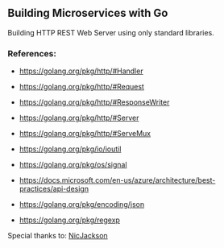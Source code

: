 ## Building Microservices with Go
Building HTTP REST Web Server using only standard libraries.

### References:
- https://golang.org/pkg/http/#Handler
- https://golang.org/pkg/http/#Request
- https://golang.org/pkg/http/#ResponseWriter
- https://golang.org/pkg/http/#Server
- https://golang.org/pkg/http/#ServeMux


- https://golang.org/pkg/io/ioutil
- https://golang.org/pkg/os/signal

- https://docs.microsoft.com/en-us/azure/architecture/best-practices/api-design

- https://golang.org/pkg/encoding/json

- https://golang.org/pkg/regexp

Special thanks to: [NicJackson](https://www.youtube.com/playlist?list=PLmD8u-IFdreyh6EUfevBcbiuCKzFk0EW_) 

